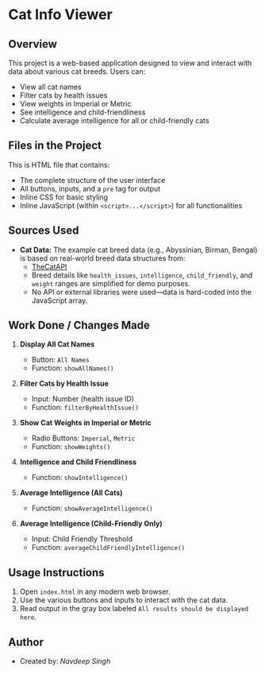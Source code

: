 # Cat Info Viewer 

## Overview
This project is a web-based application designed to view and interact with data about various cat breeds. Users can:
- View all cat names
- Filter cats by health issues
- View weights in Imperial or Metric
- See intelligence and child-friendliness
- Calculate average intelligence for all or child-friendly cats

## Files in the Project

This is HTML file that contains:
- The complete structure of the user interface
- All buttons, inputs, and a `pre` tag for output
- Inline CSS for basic styling
- Inline JavaScript (within `<script>...</script>`) for all functionalities

## Sources Used

- **Cat Data:**
  The example cat breed data (e.g., Abyssinian, Birman, Bengal) is based on real-world breed data structures from:
  - [TheCatAPI](https://thecatapi.com/)
  - Breed details like `health_issues`, `intelligence`, `child_friendly`, and `weight` ranges are simplified for demo purposes.
  - No API or external libraries were used—data is hard-coded into the JavaScript array.

## Work Done / Changes Made

1. **Display All Cat Names**
   - Button: `All Names`
   - Function: `showAllNames()`

2. **Filter Cats by Health Issue**
   - Input: Number (health issue ID)
   - Function: `filterByHealthIssue()`

3. **Show Cat Weights in Imperial or Metric**
   - Radio Buttons: `Imperial`, `Metric`
   - Function: `showWeights()`

4. **Intelligence and Child Friendliness**
   - Function: `showIntelligence()`

5. **Average Intelligence (All Cats)**
   - Function: `showAverageIntelligence()`

6. **Average Intelligence (Child-Friendly Only)**
   - Input: Child Friendly Threshold
   - Function: `averageChildFriendlyIntelligence()`
## Usage Instructions

1. Open `index.html` in any modern web browser.
2. Use the various buttons and inputs to interact with the cat data.
3. Read output in the gray box labeled `All results should be displayed here`.

## Author
- Created by: *Navdeep Singh*
